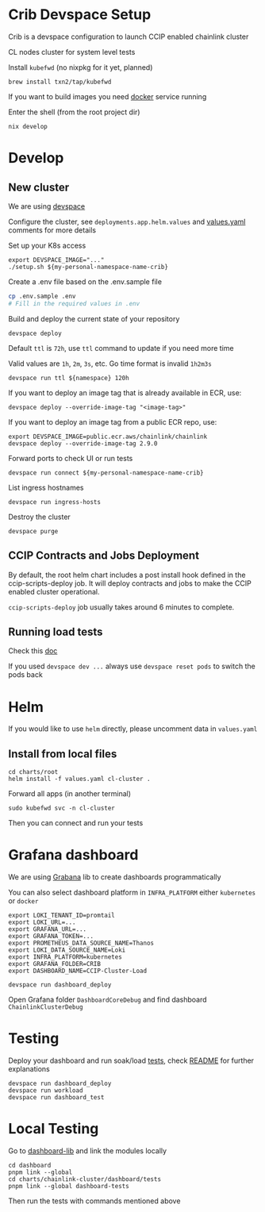 # Crib Devspace Setup

Crib is a devspace configuration to launch CCIP enabled chainlink cluster 

 CL nodes cluster for system level tests

Install `kubefwd` (no nixpkg for it yet, planned)

```
brew install txn2/tap/kubefwd
```

If you want to build images you need [docker](https://docs.docker.com/engine/install/) service running

Enter the shell (from the root project dir)

```
nix develop
```

# Develop

## New cluster

We are using [devspace](https://www.devspace.sh/docs/getting-started/installation?x0=3)

Configure the cluster, see `deployments.app.helm.values` and [values.yaml](./values.yaml) comments for more details

Set up your K8s access

```
export DEVSPACE_IMAGE="..."
./setup.sh ${my-personal-namespace-name-crib}
```

Create a .env file based on the .env.sample file

```sh
cp .env.sample .env
# Fill in the required values in .env
```

Build and deploy the current state of your repository

```
devspace deploy
```

Default `ttl` is `72h`, use `ttl` command to update if you need more time

Valid values are `1h`, `2m`, `3s`, etc. Go time format is invalid `1h2m3s`

```
devspace run ttl ${namespace} 120h
```

If you want to deploy an image tag that is already available in ECR, use:

```
devspace deploy --override-image-tag "<image-tag>"
```

If you want to deploy an image tag from a public ECR repo, use:

```
export DEVSPACE_IMAGE=public.ecr.aws/chainlink/chainlink
devspace deploy --override-image-tag 2.9.0
```

Forward ports to check UI or run tests

```
devspace run connect ${my-personal-namespace-name-crib}
```

List ingress hostnames

```
devspace run ingress-hosts
```

Destroy the cluster

```
devspace purge
```

## CCIP Contracts and Jobs Deployment
By default, the root helm chart includes a post install hook defined in the ccip-scripts-deploy job. 
It will deploy contracts and jobs to make the CCIP enabled cluster operational.

`ccip-scripts-deploy` job usually takes around 6 minutes to complete.

## Running load tests

Check this [doc](../integration-tests/load/ocr/README.md)

If you used `devspace dev ...` always use `devspace reset pods` to switch the pods back

# Helm

If you would like to use `helm` directly, please uncomment data in `values.yaml`

## Install from local files

```
cd charts/root
helm install -f values.yaml cl-cluster .
```

Forward all apps (in another terminal)

```
sudo kubefwd svc -n cl-cluster
```

Then you can connect and run your tests

# Grafana dashboard

We are using [Grabana](https://github.com/K-Phoen/grabana) lib to create dashboards programmatically

You can also select dashboard platform in `INFRA_PLATFORM` either `kubernetes` or `docker`

```
export LOKI_TENANT_ID=promtail
export LOKI_URL=...
export GRAFANA_URL=...
export GRAFANA_TOKEN=...
export PROMETHEUS_DATA_SOURCE_NAME=Thanos
export LOKI_DATA_SOURCE_NAME=Loki
export INFRA_PLATFORM=kubernetes
export GRAFANA_FOLDER=CRIB
export DASHBOARD_NAME=CCIP-Cluster-Load

devspace run dashboard_deploy
```

Open Grafana folder `DashboardCoreDebug` and find dashboard `ChainlinkClusterDebug`

# Testing

Deploy your dashboard and run soak/load [tests](../../integration-tests/load/), check [README](../../integration-tests/README.md) for further explanations

```
devspace run dashboard_deploy
devspace run workload
devspace run dashboard_test
```

# Local Testing

Go to [dashboard-lib](../../dashboard) and link the modules locally

```
cd dashboard
pnpm link --global
cd charts/chainlink-cluster/dashboard/tests
pnpm link --global dashboard-tests
```

Then run the tests with commands mentioned above

